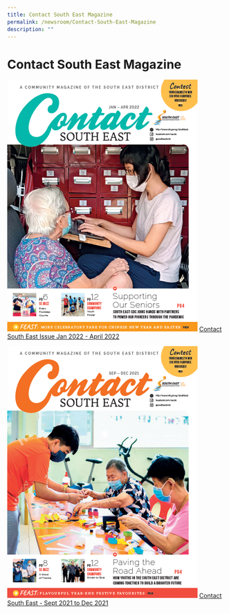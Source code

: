 ```yaml
---
title: Contact South East Magazine
permalink: /newsroom/Contact-South-East-Magazine
description: ""
---
```

Contact South East Magazine
===
![Contact South East Issue Jan 2022 to April 2022](/images/NewsRoom/CSE/CSE%20Jan-Apr%202021%20-%20Cover%20Page.png)
[Contact South East Issue Jan 2022 - April 2022](https://www.cdc.gov.sg/flipbook/southeast/contact-se-jan-apr-2022/index.html#p=1)



![](/images/NewsRoom/CSE/CSE%20Sep-Dec%202021%20-%20Cover%20Page.png)
[Contact South East - Sept 2021 to Dec 2021](https://www.cdc.gov.sg/flipbook/southeast/flipbook/contact-se-sep-dec-2021/index.html#p=1)